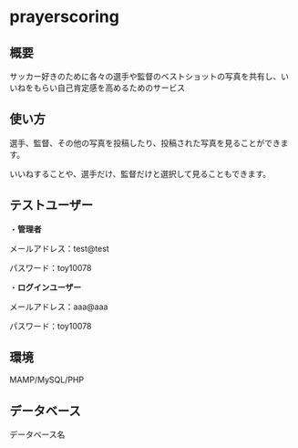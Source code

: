 # prayerscoring

## 概要

サッカー好きのために各々の選手や監督のベストショットの写真を共有し、いいねをもらい自己肯定感を高めるためのサービス

## 使い方

選手、監督、その他の写真を投稿したり、投稿された写真を見ることができます。

いいねすることや、選手だけ、監督だけと選択して見ることもできます。

## テストユーザー

・**管理者**

メールアドレス：test@test

パスワード：toy10078

・**ログインユーザー**

メールアドレス：aaa@aaa

パスワード：toy10078

## 環境

MAMP/MySQL/PHP

## データベース

データベース名
